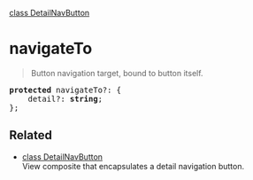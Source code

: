 [class DetailNavButton](DetailNavButton.md)

# navigateTo

> Button navigation target, bound to button itself.

<pre class="docgen_signature"><b>protected</b> navigateTo?: {<br>    detail?: <b>string</b>;<br>};</pre>

## Related

- [<!--{ref:class}-->class DetailNavButton](DetailNavButton.md) \
    View composite that encapsulates a detail navigation button.
